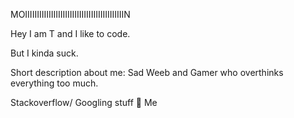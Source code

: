 MOIIIIIIIIIIIIIIIIIIIIIIIIIIIIIIIIIIIIIIIIIIN






Hey I am T and I like to code. 



But I kinda suck.











Short description about me: Sad Weeb and Gamer who overthinks everything too much.








Stackoverflow/ Googling stuff 🤝  Me
